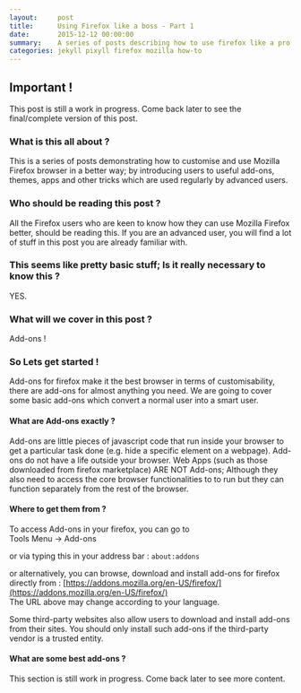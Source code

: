 ```yaml
---
layout:     post
title:      Using Firefox like a boss - Part 1
date:       2015-12-12 00:00:00
summary:    A series of posts describing how to use firefox like a pro
categories: jekyll pixyll firefox mozilla how-to
---
```

## Important !
This post is still a work in progress. Come back later to see the final/complete version of this post.

### What is this all about ?
This is a series of posts demonstrating how to customise and use Mozilla Firefox browser in a better way; by introducing users to useful add-ons, themes, apps and other tricks which are used regularly by advanced users.

### Who should be reading this post ?
All the Firefox users who are keen to know how they can use Mozilla Firefox better, should be reading this. If you are an advanced user, you will find a lot of stuff in this post you are already familiar with.

### This seems like pretty basic stuff; Is it really necessary to know this ?
YES.

### What will we cover in this post ?
Add-ons !

### So Lets get started !
Add-ons for firefox make it the best browser in terms of customisability, there are add-ons for almost anything you need. We are going to cover some basic add-ons which convert a normal user into a smart user.

#### What are Add-ons exactly ?
Add-ons are little pieces of javascript code that run inside your browser to get a particular task done (e.g. hide a specific element on a webpage). Add-ons do not have a life outside your browser. Web Apps (such as those downloaded from firefox marketplace) ARE NOT Add-ons; Although they also need to access the core browser functionalities to to run but they can function separately from the rest of the browser.

#### Where to get them from ?
To access Add-ons in your firefox, you can go to   
Tools Menu -> Add-ons   

or via typing this in your address bar : `about:addons`

or alternatively, you can browse, download and install add-ons for firefox directly from :
[https://addons.mozilla.org/en-US/firefox/](https://addons.mozilla.org/en-US/firefox/)<br>
The URL above may change according to your language.  
  
Some third-party websites also allow users to download and install add-ons from their sites. You should only install such add-ons if the third-party vendor is a trusted entity.  
  
#### What are some best add-ons ?
This section is still work in progress. Come back later to see more content.


